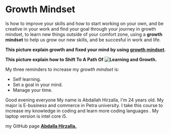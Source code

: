 # Growth Mindset
Is how to improve your skills and how to start working on your own, and be creative in your work and find your goal through your journey in growth mindset, to learn new things outside of your comfort zone, using a **growth mindset** to help us grow our new skills, and be succesful in work and life.

**This picture explain growth and fixed your mind by using [growth mindset](https://metrifit.com/wp-content/uploads/2020/08/growthmindsetlandscape.jpg).**

**This picture explain how to Shift To A Path Of ![Learning and Growth](https://www.techtello.com/wp-content/uploads/2020/06/5-strategies-to-shift-to-growth-mindset.png?x54983).**

My three reminders to increase my _growth mindset_ is:
 - Self learning.
 - Set a goal in your mind. 
 - Manage your time. 

Good evening everyone
My name is Abdallah Hirzalla, I'm 24 years old.
My major is E-business and commerce in Petra university.
I take this course to increase my knowledge in coding and learn more coding languages .
My laptop version is intel core i5.

my GitHub page **[Abdalla Hirzalla.](https://github.com/Abdalla-Hirzalla)**
